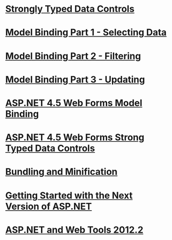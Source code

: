 # [Strongly Typed Data Controls](aspnet-vnext-videos-strongly-typed-data-controls.md)
# [Model Binding Part 1 - Selecting Data](aspnet-vnext-videos-model-binding-part-1-selecting-data.md)
# [Model Binding Part 2 - Filtering](aspnet-vnext-videos-model-binding-part-2-filtering.md)
# [Model Binding Part 3 - Updating](aspnet-vnext-videos-model-binding-part-3-updating.md)
# [ASP.NET 4.5 Web Forms Model Binding](aspnet-45-web-forms-model-binding.md)
# [ASP.NET 4.5 Web Forms Strong Typed Data Controls](aspnet-45-web-forms-strong-typed-data-controls.md)
# [Bundling and Minification](aspnet-vnext-videos-bundling-and-minification.md)
# [Getting Started with the Next Version of ASP.NET](getting-started-with-the-next-version-of-aspnet.md)
# [ASP.NET and Web Tools 2012.2](aspnet-and-web-tools-20122.md)

